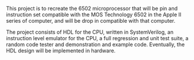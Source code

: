 This project is to recreate the 6502 microprocessor that will be pin and instruction set compatible with the MOS Technology 6502 in the Apple II series of computer, and will be drop in compatible with that computer.

The project consists of HDL for the CPU, written in SystemVerilog, an instruction level emulator for the CPU, a full regression and unit test suite, a random code tester and demonstration and example code. Eventually, the HDL design will be implemented in hardware.